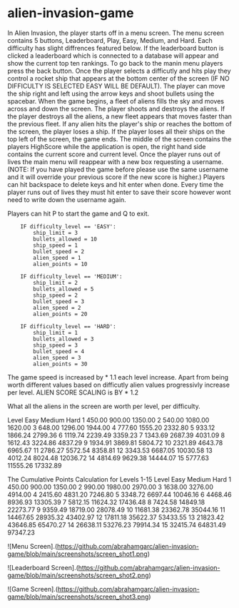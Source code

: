 # alien-invasion-game



In Alien Invasion, the player starts off in a menu screen. The menu screen contains 5 buttons, Leaderboard, Play, Easy, Medium, and Hard. Each difficulty has slight diffrences featured below. If the leaderboard button is clicked a leaderboard which is connected to a database will appear and show the current top ten rankings. To go back to the manin menu players press the back button. Once the player selects a difficutly and hits play they control a rocket ship that appears at the bottom center of the screen (IF NO DIFFICULTY IS SELECTED EASY WILL BE DEFAULT). The player can move the ship right and left using the arrow keys and shoot bullets using the spacebar. When the game begins, a fleet of aliens fills the sky and moves across and down the screen. The player shoots and destroys the aliens. If the player destroys all the aliens, a new fleet appears that moves faster than the previous fleet. If any alien hits the player's ship or reaches the bottom of the screen, the player loses a ship. If the player loses all their ships on the top left of the screen, the game ends. The middle of the screen contains the players HighScore while the application is open, the right hand side contains the current score and current level. Once the player runs out of lives the main menu will reappear with a new box requesting a username. (NOTE: If you have played the game before please use the same username and it will override your previous score if the new score is higher.) Players can hit backspace to delete keys and hit enter when done. Every time the player runs out of lives they must hit enter to save their score however wont need to write down the username again. 

Players can hit P to start the game and Q to exit. 


        IF difficulty_level == 'EASY':
            ship_limit = 3
            bullets_allowed = 10
            ship_speed = 1
            bullet_speed = 2
            alien_speed = 1
            alien_points = 10

        IF difficulty_level == 'MEDIUM':
            ship_limit = 2
            bullets_allowed = 5
            ship_speed = 2
            bullet_speed = 3
            alien_speed = 2
            alien_points = 20 

        IF difficulty_level == 'HARD':
            ship_limit = 1
            bullets_allowed = 3
            ship_speed = 3
            bullet_speed = 4
            alien_speed = 3
            alien_points = 30


The game speed is increased by * 1.1 each level increase.
Apart from being worth different values based on difficutly alien values progressivly increase per level. ALIEN SCORE SCALING is BY * 1.2


What all the aliens in the screen are worth per level, per difficulty.

 Level   Easy    Medium    Hard 
 1      450.00  900.00   1350.00
 2      540.00  1080.00   1620.00
 3      648.00  1296.00   1944.00
 4      777.60  1555.20   2332.80
 5      933.12  1866.24   2799.36
 6     1119.74  2239.49   3359.23
 7     1343.69  2687.39   4031.09
 8     1612.43  3224.86   4837.29
 9     1934.91  3869.81   5804.72
10     2321.89  4643.78   6965.67
11     2786.27  5572.54   8358.81
12     3343.53  6687.05  10030.58
13     4012.24  8024.48  12036.72
14     4814.69  9629.38  14444.07
15     5777.63 11555.26  17332.89



The Cumulative Points Calculation for Levels 1-15
Level   Easy       Medium     Hard
1       450.00     900.00     1350.00
2       990.00     1980.00    2970.00
3       1638.00    3276.00    4914.00
4       2415.60    4831.20    7246.80
5       3348.72    6697.44    10046.16
6       4468.46    8936.93    13305.39
7       5812.15    11624.32   17436.48
8       7424.58    14849.18   22273.77
9       9359.49    18719.00   28078.49
10      11681.38   23362.78   35044.16
11      14467.65   28935.32   43402.97
12      17811.18   35622.37   53433.55
13      21823.42   43646.85   65470.27
14      26638.11   53276.23   79914.34
15      32415.74   64831.49   97347.23








![Menu Screen].(https://github.com/abrahamgarc/alien-invasion-game/blob/main/screenshots/screen_shot1.png)


![Leaderboard Screen].(https://github.com/abrahamgarc/alien-invasion-game/blob/main/screenshots/screen_shot2.png)


![Game Screen].(https://github.com/abrahamgarc/alien-invasion-game/blob/main/screenshots/screen_shot3.png)

